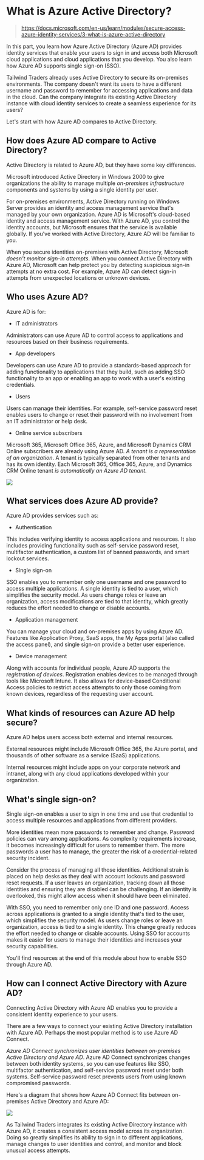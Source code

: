 # What is Azure Active Directory?

> https://docs.microsoft.com/en-us/learn/modules/secure-access-azure-identity-services/3-what-is-azure-active-directory

In this part, you learn how Azure Active Directory (Azure AD) provides identity services that enable your users to sign in and access both Microsoft cloud applications and cloud applications that you develop. You also learn how Azure AD supports single sign-on (SSO).

Tailwind Traders already uses Active Directory to secure its on-premises environments. The company doesn't want its users to have a different username and password to remember for accessing applications and data in the cloud. Can the company integrate its existing Active Directory instance with cloud identity services to create a seamless experience for its users?

Let's start with how Azure AD compares to Active Directory.

## How does Azure AD compare to Active Directory?

Active Directory is related to Azure AD, but they have some key differences.

Microsoft introduced Active Directory in Windows 2000 to give organizations the ability to manage multiple *on-premises infrastructure* components and systems by using a single identity per user.

For on-premises environments, Active Directory running on Windows Server provides an identity and access management service that's managed by your own organization. Azure AD is Microsoft's cloud-based identity and access management service. With Azure AD, you control the identity accounts, but Microsoft ensures that the service is available globally. If you've worked with Active Directory, Azure AD will be familiar to you.

When you secure identities on-premises with Active Directory, Microsoft *doesn't monitor sign-in attempts*. When you connect Active Directory with Azure AD, Microsoft can help protect you by detecting suspicious sign-in attempts at no extra cost. For example, Azure AD can detect sign-in attempts from unexpected locations or unknown devices.

## Who uses Azure AD?

Azure AD is for:

- IT administrators

Administrators can use Azure AD to control access to applications and resources based on their business requirements.

- App developers

Developers can use Azure AD to provide a standards-based approach for adding functionality to applications that they build, such as adding SSO functionality to an app or enabling an app to work with a user's existing credentials.

- Users

Users can manage their identities. For example, self-service password reset enables users to change or reset their password with no involvement from an IT administrator or help desk.

- Online service subscribers

Microsoft 365, Microsoft Office 365, Azure, and Microsoft Dynamics CRM Online subscribers are already using Azure AD.
_A tenant is a representation of an organization_. A tenant is typically separated from other tenants and has its own identity.
Each Microsoft 365, Office 365, Azure, and Dynamics CRM Online tenant *is automatically an Azure AD tenant*.

![](https://docs.microsoft.com/en-us/learn/azure-fundamentals/secure-access-azure-identity-services/media/3-azure-active-directory.png)

## What services does Azure AD provide?

Azure AD provides services such as:

- Authentication

This includes verifying identity to access applications and resources. It also includes providing functionality such as self-service password reset, multifactor authentication, a custom list of banned passwords, and smart lockout services.

- Single sign-on

SSO enables you to remember only one username and one password to access multiple applications. A single identity is tied to a user, which simplifies the security model. As users change roles or leave an organization, access modifications are tied to that identity, which greatly reduces the effort needed to change or disable accounts.

- Application management

You can manage your cloud and on-premises apps by using Azure AD. Features like Application Proxy, SaaS apps, the My Apps portal (also called the access panel), and single sign-on provide a better user experience.

- Device management

Along with accounts for individual people, Azure AD supports the *registration of devices*. Registration enables devices to be managed through tools like Microsoft Intune. It also allows for device-based Conditional Access policies to restrict access attempts to only those coming from known devices, regardless of the requesting user account.

## What kinds of resources can Azure AD help secure?

Azure AD helps users access both external and internal resources.

External resources might include Microsoft Office 365, the Azure portal, and thousands of other software as a service (SaaS) applications.

Internal resources might include apps on your corporate network and intranet, along with any cloud applications developed within your organization.

## What's single sign-on?

Single sign-on enables a user to sign in one time and use that credential to access multiple resources and applications from different providers.

More identities mean more passwords to remember and change. Password policies can vary among applications. As complexity requirements increase, it becomes increasingly difficult for users to remember them. The more passwords a user has to manage, the greater the risk of a credential-related security incident.

Consider the process of managing all those identities. Additional strain is placed on help desks as they deal with account lockouts and password reset requests. If a user leaves an organization, tracking down all those identities and ensuring they are disabled can be challenging. If an identity is overlooked, this might allow access when it should have been eliminated.

With SSO, you need to remember only one ID and one password. Access across applications is granted to a single identity that's tied to the user, which simplifies the security model. As users change roles or leave an organization, access is tied to a single identity. This change greatly reduces the effort needed to change or disable accounts. Using SSO for accounts makes it easier for users to manage their identities and increases your security capabilities.

You'll find resources at the end of this module about how to enable SSO through Azure AD.

## How can I connect Active Directory with Azure AD?

Connecting Active Directory with Azure AD enables you to provide a consistent identity experience to your users.

There are a few ways to connect your existing Active Directory installation with Azure AD.
Perhaps the most popular method is to use Azure AD Connect.

_Azure AD Connect synchronizes user identities between on-premises Active Directory and Azure AD_.
Azure AD Connect synchronizes changes between both identity systems, so you can use features like SSO, multifactor authentication, and self-service password reset under both systems. Self-service password reset prevents users from using known compromised passwords.

Here's a diagram that shows how Azure AD Connect fits between on-premises Active Directory and Azure AD:

![](https://docs.microsoft.com/en-us/learn/azure-fundamentals/secure-access-azure-identity-services/media/3-azure-ad-connect.png)

As Tailwind Traders integrates its existing Active Directory instance with Azure AD, it creates a consistent access model across its organization. Doing so greatly simplifies its ability to sign in to different applications, manage changes to user identities and control, and monitor and block unusual access attempts.